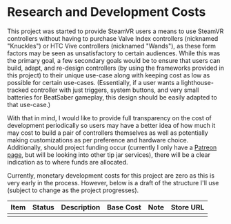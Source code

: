 # Research and Development Costs

This project was started to provide SteamVR users a means to use SteamVR controllers without having to purchase Valve Index controllers (nicknamed "Knuckles") or HTC Vive controllers (nicknamed "Wands"), as these form factors may be seen as unsatisfactory to certain audiences. While this was the primary goal, a few secondary goals would be to ensure that users can build, adapt, and re-design controllers (by using the frameworks provided in this project) to their unique use-case along with keeping cost as low as possible for certain use-cases. (Essentially, if a user wants a lighthouse-tracked controller with just triggers, system buttons, and very small batteries for BeatSaber gameplay, this design should be easily adapted to that use-case.)

With that in mind, I would like to provide full transparency on the cost of development periodically so users may have a better idea of how much it may cost to build a pair of controllers themselves as well as potentially making customizations as per preference and hardware choice. Additionally, should project funding occur (currently I only have a [Patreon page](https://patreon.com/altunidev), but will be looking into other tip jar services), there will be a clear indication as to where funds are allocated.

Currently, monetary development costs for this project are zero as this is very early in the process. However, below is a draft of the structure I'll use (subject to change as the project progresses).

| Item | Status | Description | Base Cost | Note | Store URL |
| ---  |  ---   |     ---     |    ---    |  --- |    ---    |
|      |        |             |           |      |           |
